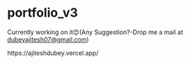 # portfolio_v3
Currently working on it😊(Any Suggestion?-Drop me a mail at dubeyajitesh07@gmail.com)
<p>https://ajiteshdubey.vercel.app/</p>
